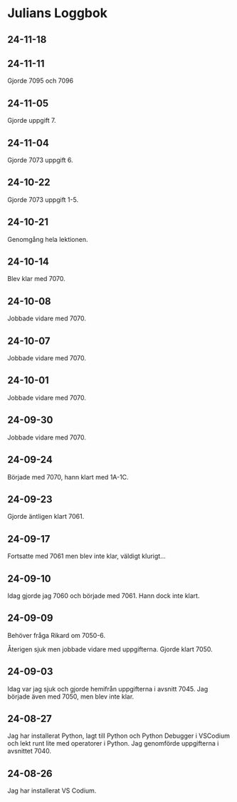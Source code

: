 Julians Loggbok
==========

24-11-18
----------


24-11-11
----------
Gjorde 7095 och 7096

24-11-05
----------
Gjorde uppgift 7.

24-11-04
----------
Gjorde 7073 uppgift 6.

24-10-22
----------
Gjorde 7073 uppgift 1-5.

24-10-21
----------
Genomgång hela lektionen.

24-10-14
----------
Blev klar med 7070.

24-10-08
----------
Jobbade vidare med 7070.

24-10-07
----------
Jobbade vidare med 7070.

24-10-01
----------
Jobbade vidare med 7070.

24-09-30
----------
Jobbade vidare med 7070.

24-09-24
----------
Började med 7070, hann klart med 1A-1C.

24-09-23
----------
Gjorde äntligen klart 7061.

24-09-17
----------
Fortsatte med 7061 men blev inte klar, väldigt klurigt...

24-09-10
----------
Idag gjorde jag 7060 och började med 7061. Hann dock inte klart.

24-09-09
----------
Behöver fråga Rikard om 7050-6.

Återigen sjuk men jobbade vidare med uppgifterna. Gjorde klart 7050.

24-09-03
----------
Idag var jag sjuk och gjorde hemifrån uppgifterna i avsnitt 7045. Jag började även med 7050, men blev inte klar.

24-08-27
----------
Jag har installerat Python, lagt till Python och Python Debugger i VSCodium och lekt runt lite med operatorer i Python. Jag genomförde uppgifterna i avsnittet 7040.

24-08-26
----------
Jag har installerat VS Codium.